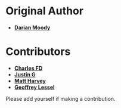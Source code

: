 Original Author
===============

* **[Darian Moody](https://github.com/djm)**

Contributors
============

* **[Charles FD](https://github.com/freiden)**
* **[Justin G](https://github.com/theredcoder)**
* **[Matt Harvey](https://github.com/matt-harvey)**
* **[Geoffrey Lessel](https://github.com/geolessel)**

Please add yourself if making a contribution.
